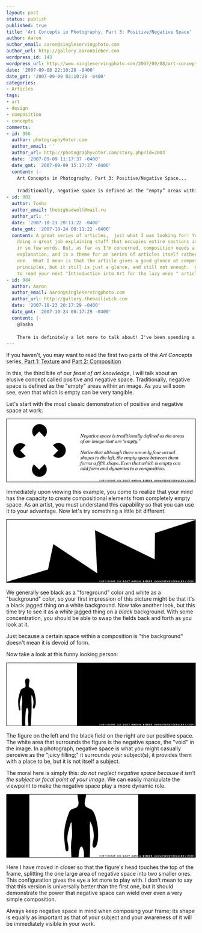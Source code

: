```yaml
---
layout: post
status: publish
published: true
title: 'Art Concepts in Photography, Part 3: Positive/Negative Space'
author: Aaron
author_email: aaron@singleservingphoto.com
author_url: http://gallery.aaronbieber.com
wordpress_id: 143
wordpress_url: http://www.singleservingphoto.com/2007/09/08/art-concepts-in-photography-part-3-positivenegative-space/
date: '2007-09-08 22:10:28 -0400'
date_gmt: '2007-09-09 02:10:28 -0400'
categories:
- Articles
tags:
- art
- design
- composition
- concepts
comments:
- id: 950
  author: photographyVoter.com
  author_email: ''
  author_url: http://photographyvoter.com/story.php?id=2003
  date: '2007-09-09 11:17:37 -0400'
  date_gmt: '2007-09-09 15:17:37 -0400'
  content: |-
    Art Concepts in Photography, Part 3: Positive/Negative Space...

    Traditionally, negative space is defined as the “empty” areas within an image. As you will soon see, even that which is empty can be very tangible....
- id: 983
  author: Tosha
  author_email: thebigbadwolf@mail.ru
  author_url: ''
  date: '2007-10-23 20:11:22 -0400'
  date_gmt: '2007-10-24 00:11:22 -0400'
  content: A great series of articles,  just what I was looking for! You're really
    doing a great job explaining stuff that occupies entire sections in libraries
    in so few words. But, as far as I'm concerned, composition needs a far more extended
    explanation, and is a theme for an series of articles itself rather than just
    one.  What I mean is that the article gives a good glance at composition and it's
    principles, but it still is just a glance, and still not enough.  Looking forward
    to read your next "Introduction into Art for the lazy ones " article.
- id: 984
  author: Aaron
  author_email: aaron@singleservingphoto.com
  author_url: http://gallery.thebailiwick.com
  date: '2007-10-23 20:17:29 -0400'
  date_gmt: '2007-10-24 00:17:29 -0400'
  content: |-
    @Tosha

    There is definitely a lot more to talk about! I've been spending a lot of time making photographs lately and ramping up for a series of [hands-on workshops](http://www.singleservingphoto).com/2007/09/14/death-valley-workshop-april-2008/ that I'll be running along with my [friend](http://www.curiouslens.com), but I think I may revisit the composition subject for future in-depth art concepts articles. Thanks for your appreciative comments, I'm glad you're enjoying my articles.
---
```

If you haven't, you may want to read the first two parts of the _Art
Concepts_ series, [Part 1:
Texture](http://www.singleservingphoto.com/2007/08/02/art-concepts-in-photography-part-1-texture/,)
and [Part 2:
Composition](http://www.singleservingphoto.com/2007/08/26/art-concepts-in-photography-part-2-composition/.)

In this, the third bite of our _feast of art knowledge_, I will talk
about an elusive concept called positive and negative space.
Traditionally, negative space is defined as the "empty" areas within an
image. As you will soon see, even that which is empty can be very
tangible.<span id="more"></span><span id="more-143"></span>

Let's start with the most classic demonstration of positive and negative
space at work:

![](/articles/DesignConcepts/PartIII/Figure-4.gif)

Immediately upon viewing this example, you come to realize that your
mind has the capacity to create compositional elements from completely
empty space. As an artist, you must understand this capability so that
you can use it to your advantage. Now let's try something a little bit
different.

![](/articles/DesignConcepts/PartIII/Figure-1.gif)

We generally see black as a "foreground" color and white as a
"background" color, so your first impression of this picture might be
that it's a black jagged thing on a white background. Now take another
look, but this time try to see it as a _white_ jagged thing on a
_black_ background. With some concentration, you should be able to
swap the fields back and forth as you look at it.

Just because a certain space within a composition is "the background"
doesn't mean it is devoid of form.

Now take a look at this funny looking person:

![](/articles/DesignConcepts/PartIII/Figure-2.gif)

The figure on the left and the black field on the right are our positive
space. The white area that surrounds the figure is the negative space,
the "void" in the image. In a photograph, negative space is what you
might casually perceive as the "juicy filling;" it surrounds your
subject(s), it provides them with a place to be, but it is not itself a
subject.

The moral here is simply this: *do not neglect negative space because
it isn't the subject or focal point of your image*. We can easily
manipulate the viewpoint to make the negative space play a more dynamic
role.

![](/articles/DesignConcepts/PartIII/Figure-3.gif)

Here I have moved in closer so that the figure's head touches the top of
the frame, splitting the one large area of negative space into two
smaller ones. This configuration gives the eye a lot more to play with.
I don't mean to say that this version is universally better than the
first one, but it should demonstrate the power that negative space can
wield over even a very simple composition.

Always keep negative space in mind when composing your frame; its shape
is equally as important as that of your subject and your awareness of it
will be immediately visible in your work.
